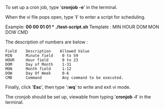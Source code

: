 To set up a cron job, type '**cronjob -e**' in the terminal.

When the vi file pops open, type '**i**' to enter a script for scheduling.

Example: **00 00 01 01 * ./test-script.sh**
Template : MIN HOUR DOM MON DOW CMD

The description of numbers are below : 
```
Field    Description    Allowed Value
MIN      Minute field    0 to 59
HOUR     Hour field      0 to 23
DOM      Day of Month    1-31
MON      Month field     1-12
DOW      Day Of Week     0-6
CMD      Command         Any command to be executed. 
```

Finally, click '**Esc**', then type '**:wq**' to write and exit vi mode.

The cronjob should be set up, viewable from typing '**cronjob -l**' in the terminal.
 
